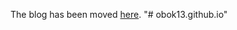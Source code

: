 The blog has been moved [here](https://www.notion.so/jjung-s-research-blog-bcb0af24696845ee8f1e01c8dd0342b5).
"# obok13.github.io" 
